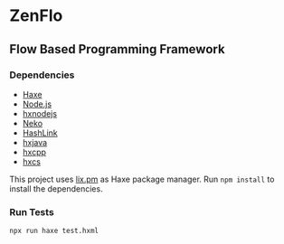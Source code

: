 # ZenFlo

## Flow Based Programming Framework

### Dependencies

 * [Haxe](https://haxe.org/)
 * [Node.js](https://nodejs.org/)
 * [hxnodejs](https://lib.haxe.org/p/hxnodejs)
 * [Neko](https://nekovm.org)
 * [HashLink](https://hashlink.haxe.org)
 * [hxjava](https://lib.haxe.org/p/hxjava)
 * [hxcpp](https://lib.haxe.org/p/hxcpp)
 * [hxcs](https://lib.haxe.org/p/hxcs)

This project uses [lix.pm](https://github.com/lix-pm/lix.client) as Haxe package manager.
Run `npm install` to install the dependencies.

### Run Tests
```
npx run haxe test.hxml
```

